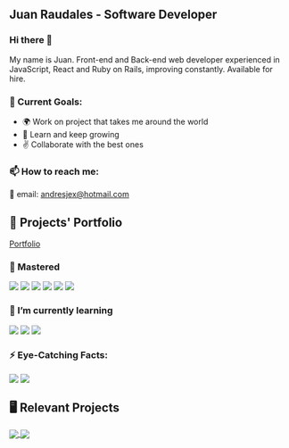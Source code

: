 ## Juan Raudales - Software Developer
### Hi there 👋

My name is Juan. Front-end and Back-end web developer experienced in JavaScript, React and Ruby on Rails, improving constantly.
Available for hire.

### 💪 Current Goals: 

- :earth_africa: Work on project that takes me around the world
- 📘 Learn and keep growing
- ✌️ Collaborate with the best ones
### 📫 How to reach me: 

📧 email: andresjex@hotmail.com

## :briefcase: Projects' Portfolio

[Portfolio](https://jarfsoft.github.io/Portfolio/)

### :muscle: Mastered

![](https://img.shields.io/badge/Front--End-HTML-yellow)
![](https://img.shields.io/badge/Front--End-CSS-yellow)
![](https://img.shields.io/badge/Front--End-JavaScript-yellow)
![](https://img.shields.io/badge/Back--End-ReactAndRedux-yellow)
![](https://img.shields.io/badge/Back--End-Ruby-orange)
![](https://img.shields.io/badge/Back--End-RubyOnRails-orange)

### 🌱 I’m currently learning 

![](https://img.shields.io/badge/Front--End-Vue-yellow)
![](https://img.shields.io/badge/Front--End-TypeScript-yellow)
![](https://img.shields.io/badge/Back--End-Elixir-orange)

### ⚡ Eye-Catching Facts: 
<img align="center" src="https://github-readme-stats.vercel.app/api/top-langs/?username=Jarfsoft&theme=great-gatsby" />
<img align="center" src="https://github-readme-stats.vercel.app/api?username=Jarfsoft&show_icons=true&theme=vision-friendly-dark" />


## 🖥️ Relevant Projects
<a href="https://github.com/Jarfsoft/Article-page">
  <img align="center" src="https://github-readme-stats.vercel.app/api/pin/?username=Jarfsoft&repo=Article-page" />
</a>
<a href="https://github.com/Jarfsoft/find-page">
  <img align="center" src="https://github-readme-stats.vercel.app/api/pin/?username=Jarfsoft&repo=find-page" />
</a>
